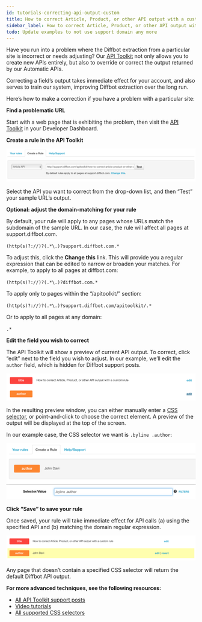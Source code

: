 ```yaml
---
id: tutorials-correcting-api-output-custom
title: How to correct Article, Product, or other API output with a custom rule
sidebar_label: How to correct Article, Product, or other API output with a custom rule
todo: Update examples to not use support domain any more
---
```


<div class="entry-content">
		<p>Have you run into a problem where the Diffbot extraction from a particular site is incorrect or needs adjusting? Our <a href="https://www.diffbot.com/dev/customize">API Toolkit</a> not only allows you to create new APIs entirely, but also to override or correct the output returned by our Automatic APIs.</p>
<p>Correcting a field’s output takes immediate effect for your account, and also serves to train our system, improving Diffbot extraction over the long run.</p>
<p>Here’s how to make a correction if you have a problem with a particular site:</p>
<p><strong>Find a problematic URL</strong></p>
<p>Start with a web page that is exhibiting the problem, then visit the <a href="https://www.diffbot.com/dev/customize">API Toolkit</a> in your Developer Dashboard.</p>
<p><strong>Create a rule in the API Toolkit</strong></p>

![Toolkit](/img/toolkit1.png)

<p>Select the API you want to correct from the drop-down list, and then “Test” your sample URL’s output.</p>
<p><strong>Optional: adjust the domain-matching for your rule</strong></p>
<p>By default, your rule will apply to any pages whose URLs match the subdomain of the sample URL. In our case, the rule will affect all pages at support.diffbot.com.</p>
<p><code>(http(s)?://)?(.*\.)?support.diffbot.com.*</code></p>
<p>To adjust this, click the <strong>Change this</strong> link. This will provide you a regular expression that can be edited to narrow or broaden your matches. For example, to apply to all pages at diffbot.com:</p>
<p><code>(http(s)?://)?(.*\.)?diffbot.com.*</code></p>
<p>To apply only to pages within the “/apitoolkit/” section:</p>
<p><code>(http(s)?://)?(.*\.)?support.diffbot.com/apitoolkit/.*</code></p>
<p>Or to apply to all pages at any domain:</p>
<p><code>.*</code></p>
<p><strong>Edit the field you wish to correct</strong></p>
<p>The API Toolkit will show a preview of current API output. To correct, click “edit” next to the field you wish to adjust. In our example, we’ll edit the <code>author</code> field, which is hidden for Diffbot support posts.</p>

![Toolkit](/img/toolkit2.png)

<p>In the resulting preview window, you can either manually enter a <a href="https://www.w3schools.com/cssref/css_selectors.asp" target="_blank">CSS selector</a>, or point-and-click to choose the correct element. A preview of the output will be displayed at the top of the screen.</p>
<p>In our example case, the CSS selector we want is <code>.byline .author</code>:</p>

![Toolkit](/img/toolkit3.png)

<p><strong>Click “Save” to save your rule</strong></p>
<p>Once saved, your rule will take immediate effect for API calls (a) using the specified API and (b) matching the domain regular expression.</p>

![Toolkit](/img/toolkit4.png)

<p>Any page that doesn’t contain a specified CSS selector will return the default Diffbot API output.</p>
<p><strong>For more advanced techniques, see the following resources:</strong></p>
<ul>
<li><a href="https://docs.diffbot.com/docs/en/guides-intro">All API Toolkit support posts</a></li>
<li>
<a href="https://docs.diffbot.com/docs/en/tutorials-custom-video">Video tutorials</a>
</li>
<li><a href="https://docs.diffbot.com/docs/en/api-selectors-filters">All supported CSS selectors</a></li>
</ul>
			</div>

